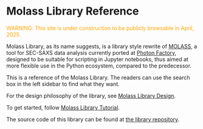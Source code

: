 # Molass Library Reference

<font color="orange">WARNING: This site is under construction to be publicly browsable in April, 2025.</font>

Molass Library, as its name suggests, is a library style rewrite of [MOLASS](https://www.jstage.jst.go.jp/article/biophysico/20/1/20_e200001/_article), a tool for SEC-SAXS data analysis currently ported at [Photon Factory](https://pfwww.kek.jp/saxs/MOLASS.html), designed to be suitable for scripting in Jupyter notebooks, thus aimed at more flexible use in the Python ecosystem, compared to the predecessor.

This is a reference of the Molass Library. The readers can use the search box in the left sidebar to find what they want.

For the design philosophy of the library, see [Molass Library Design](https://freesemt.github.io/molass-design/).

To get started, follow [Molass Library Tutorial](https://freesemt.github.io/molass-tutorial/).

The source code of this library can be found at [the library repository](https://github.com/freesemt/molass-library).